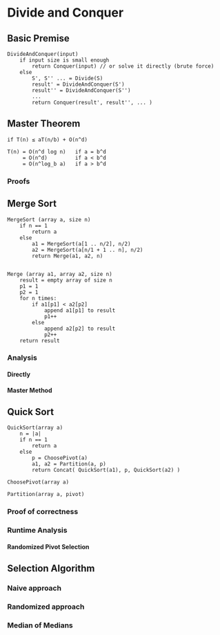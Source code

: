 # Divide and Conquer

## Basic Premise

    DivideAndConquer(input)
        if input size is small enough
            return Conquer(input) // or solve it directly (brute force)
        else
            S', S'' ... = Divide(S)
            result' = DivideAndConquer(S')
            result'' = DivideAndConquer(S'')
            ...
            return Conquer(result', result'', ... )

## Master Theorem

    if T(n) ≤ aT(n/b) + O(n^d)
    
    T(n) = O(n^d log n)   if a = b^d
         = O(n^d)         if a < b^d
         = O(n^log_b a)   if a > b^d

### Proofs

## Merge Sort

    MergeSort (array a, size n)
        if n == 1
            return a
        else
            a1 = MergeSort(a[1 .. n/2], n/2)
            a2 = MergeSort(a[n/1 + 1 .. n], n/2)
            return Merge(a1, a2, n)


    Merge (array a1, array a2, size n)
        result = empty array of size n
        p1 = 1
        p2 = 1
        for n times:
            if a1[p1] < a2[p2]
                append a1[p1] to result
                p1++
            else
                append a2[p2] to result
                p2++
        return result

### Analysis

#### Directly

#### Master Method

## Quick Sort

    QuickSort(array a)
        n = |a|
        if n == 1
            return a
        else
            p = ChoosePivot(a)
            a1, a2 = Partition(a, p)
            return Concat( QuickSort(a1), p, QuickSort(a2) )
    
    ChoosePivot(array a)
    
    Partition(array a, pivot)
    

### Proof of correctness

### Runtime Analysis

#### Randomized Pivot Selection

## Selection Algorithm

### Naive approach

### Randomized approach

### Median of Medians
